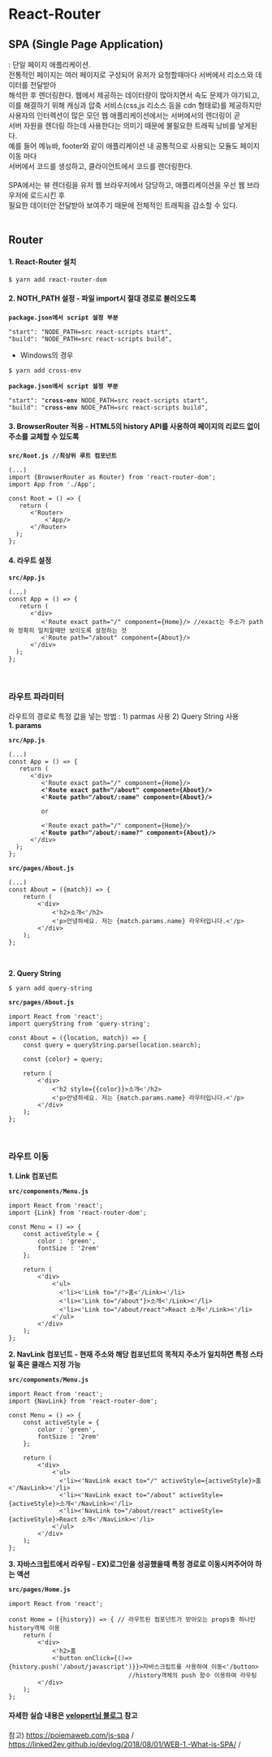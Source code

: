 # React-Router
## SPA (Single Page Application)
: 단일 페이지 애플리케이션. <br/>
  전통적인 페이지는 여러 페이지로 구성되어 유저가 요청할때마다 서버에서 리소스와 데이터를 전달받아 <br/>
  해석한 후 렌더링한다. 웹에서 제공하는 데이터량이 많아지면서 속도 문제가 야기되고, <br/>
  이를 해결하기 위해 캐싱과 압축 서비스(css,js 리소스 등을 cdn 형태로)를 제공하지만 <br/>
  사용자의 인터렉션이 많은 모던 웹 애플리케이션에서는 서버에서의 렌더링이 곧<br/>
  서버 자원을 렌더링 하는데 사용한다는 의미기 때문에 불필요한 트래픽 낭비를 낳게된다. <br/>
  예를 들어 메뉴바, footer와 같이 애플리케이션 내 공통적으로 사용되는 모듈도 페이지 이동 마다 <br/>
  서버에서 코드를 생성하고, 클라이언트에서 코드를 렌더링한다. <br/><br/>
  SPA에서는 뷰 렌더링을 유저 웹 브라우저에서 담당하고, 애플리케이션을 우선 웹 브라우저에 로드시킨 후 <br/>
  필요한 데이터만 전달받아 보여주기 때문에 전체적인 트래픽을 감소할 수 있다. <br/><br/>
  
## Router

#### 1. React-Router 설치
<pre><code>$ yarn add react-router-dom</code></pre>

#### 2. NOTH_PATH 설정 - 파일 import시 절대 경로로 불러오도록
<pre><code><b>package.json에서 script 설정 부분</b>

"start": "NODE_PATH=src react-scripts start",
"build": "NODE_PATH=src react-scripts build",</code></pre>

- Windows의 경우
<pre><code>$ yarn add cross-env</code></pre>
<pre><code><b>package.json에서 script 설정 부분</b>

"start": "<b>cross-env</b> NODE_PATH=src react-scripts start",
"build": "<b>cross-env</b> NODE_PATH=src react-scripts build",</code></pre>

#### 3. BrowserRouter 적용 - HTML5의 history API를 사용하여 페이지의 리로드 없이 주소를 교체할 수 있도록
<pre><code><b>src/Root.js //최상위 루트 컴포넌트</b>

(...)
import {BrowserRouter as Router} from 'react-router-dom';
import App from './App';

const Root = () => {
   return (
      <'Router>
          <'App/>
      <'/Router>
  );
};
</code></pre>

#### 4. 라우트 설정
<pre><code><b>src/App.js</b>

(...)
const App = () => {
   return (
      <'div>
         <'Route exact path="/" component={Home}/> //exact는 주소가 path와 정확히 일치할때만 보이도록 설정하는 것
         <'Route path="/about" component={About}/>
      <'/div>
  );
};
</code></pre><br/>

### 라우트 파라미터
라우트의 경로로 특정 값을 넣는 방법 : 1) parmas 사용 2) Query String 사용 <br/>
**1. params**
<pre><code><b>src/App.js</b>

(...)
const App = () => {
   return (
      <'div>
         <'Route exact path="/" component={Home}/>
         <b><'Route exact path="/about" component={About}/>
         <'Route path="/about/:name" component={About}/></b>
         
         or 
         
         <'Route exact path="/" component={Home}/>
         <b><'Route path="/about/:name?" component={About}/></b> 
      <'/div>
  );
};
</code></pre>
<pre><code><b>src/pages/About.js</b>

(...)
const About = ({match}) => {
    return (
        <'div>
            <'h2>소개<'/h2>
            <'p>안녕하세요. 저는 {match.params.name} 라우터입니다.<'/p>
        <'/div>
    );
};
</code></pre><br/>

**2. Query String**
<pre><code>$ yarn add query-string</code></pre>
<pre><code><b>src/pages/About.js</b>

import React from 'react';
import queryString from 'query-string';

const About = ({location, match}) => {
    const query = queryString.parse(location.search);

    const {color} = query;

    return (
        <'div>
            <'h2 style={{color}}>소개<'/h2>
            <'p>안녕하세요. 저는 {match.params.name} 라우터입니다.<'/p>
        <'/div>
    );
};
</code></pre><br/>

### 라우트 이동
**1. Link 컴포넌트**
<pre><code><b>src/components/Menu.js</b>

import React from 'react';
import {Link} from 'react-router-dom';

const Menu = () => {
    const activeStyle = {
        color : 'green',
        fontSize : '2rem'
    };

    return (
        <'div>
            <'ul>
              <'li><'Link to="/">홈<'/Link><'/li>
              <'li><'Link to="/about"}>소개<'/Link><'/li>
              <'li><'Link to="/about/react">React 소개<'/Link><'/li>
            <'/ul>
        <'/div>
    );
};
</code></pre> 

**2. NavLink 컴포넌트 - 현재 주소와 해당 컴포넌트의 목적지 주소가 일치하면 특정 스타일 혹은 클래스 지정 가능** 
<pre><code><b>src/components/Menu.js</b>

import React from 'react';
import {NavLink} from 'react-router-dom';

const Menu = () => {
    const activeStyle = {
        color : 'green',
        fontSize : '2rem'
    };

    return (
        <'div>
            <'ul>
              <'li><'NavLink exact to="/" activeStyle={activeStyle}>홈<'/NavLink><'/li>
              <'li><'NavLink exact to="/about" activeStyle={activeStyle}>소개<'/NavLink><'/li>
              <'li><'NavLink to="/about/react" activeStyle={activeStyle}>React 소개<'/NavLink><'/li>
            <'/ul>
        <'/div>
    );
};
</code></pre> 

**3. 자바스크립트에서 라우팅 - EX)로그인을 성공했을때 특정 경로로 이동시켜주어야 하는 액션** 
<pre><code><b>src/pages/Home.js</b>

import React from 'react';

const Home = ({history}) => { // 라우트된 컴포넌트가 받아오는 props중 하나인 history객체 이용
    return (
        <'div>
            <'h2>홈</h2'>
            <'button onClick={()=>{history.push('/about/javascript')}}>자바스크립트를 사용하여 이동<'/button>
                                 //history객체의 push 함수 이용하여 라우팅
        <'/div>
    );
};
</code></pre> 

#### 자세한 실습 내용은 [velopert님 블로그](https://velopert.com/3417) 참고
참고) https://poiemaweb.com/js-spa / https://linked2ev.github.io/devlog/2018/08/01/WEB-1.-What-is-SPA/ /
